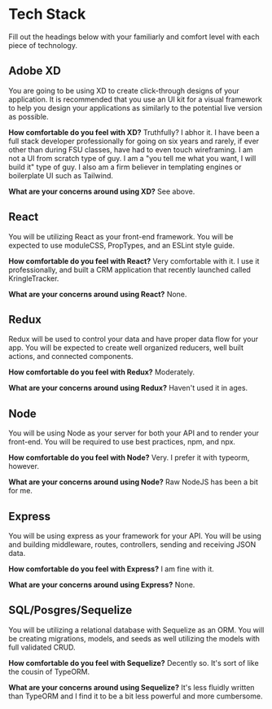 # Tech Stack

Fill out the headings below with your familiarly and comfort level with each piece of technology.


## Adobe XD

You are going to be using XD to create click-through designs of your application. It is recommended that you use an UI kit for a visual framework to help you design your applications as similarly to the potential live version as possible.

**How comfortable do you feel with XD?**
Truthfully?  I abhor it.  I have been a full stack developer professionally for going on six years and rarely, if ever other than during FSU classes, have had to even touch wireframing.  I am not a UI from scratch type of guy.  I am a "you tell me what you want, I will build it" type of guy.  I also am a firm believer in templating engines or boilerplate UI such as Tailwind.

**What are your concerns around using XD?**
See above.

## React

You will be utilizing React as your front-end framework. You will be expected to use moduleCSS, PropTypes, and an ESLint style guide.

**How comfortable do you feel with React?**
Very comfortable with it.  I use it professionally, and built a CRM application that recently launched called KringleTracker.

**What are your concerns around using React?**
None.

## Redux

Redux will be used to control your data and have proper data flow for your app. You will be expected to create well organized reducers, well built actions, and connected components.

**How comfortable do you feel with Redux?**
Moderately.

**What are your concerns around using Redux?**
Haven't used it in ages.

## Node

You will be using Node as your server for both your API and to render your front-end. You will be required to use best practices, npm, and npx.

**How comfortable do you feel with Node?**
Very.  I prefer it with typeorm, however.

**What are your concerns around using Node?**
Raw NodeJS has been a bit for me.

## Express

You will be using express as your framework for your API. You will be using and building middleware, routes, controllers, sending and receiving JSON data.

**How comfortable do you feel with Express?**
I am fine with it.

**What are your concerns around using Express?**
None.

## SQL/Posgres/Sequelize

You will be utilizing a relational database with Sequelize as an ORM. You will be creating migrations, models, and seeds as well utilizing the models with full validated CRUD.

**How comfortable do you feel with Sequelize?**
Decently so.  It's sort of like the cousin of TypeORM.

**What are your concerns around using Sequelize?**
It's less fluidly written than TypeORM and I find it to be a bit less powerful and more cumbersome.
